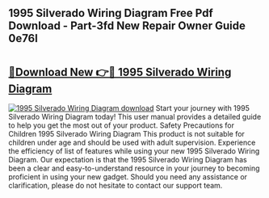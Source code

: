 ## 1995 Silverado Wiring Diagram Free Pdf Download - Part-3fd New Repair Owner Guide 0e76l

# <h2><a href="http://dfoxg7.blite.top/?on=1995+Silverado+Wiring+Diagram">🔗Download New 👉🔴 1995 Silverado Wiring Diagram</a></h2>

[![1995 Silverado Wiring Diagram download](https://i.imgur.com/lujVjoI.png)](http://dfoxg7.blite.top/?on=1995+Silverado+Wiring+Diagram)
Start your journey with 1995 Silverado Wiring Diagram today! This user manual provides a detailed guide to help you get the most out of your product. Safety Precautions for Children 1995 Silverado Wiring Diagram This product is not suitable for children under age and should be used with adult supervision. Experience the efficiency of list of features while using your new 1995 Silverado Wiring Diagram. Our expectation is that the 1995 Silverado Wiring Diagram has been a clear and easy-to-understand resource in your journey to becoming proficient in using your new gadget. Should you need any assistance or clarification, please do not hesitate to contact our support team.
